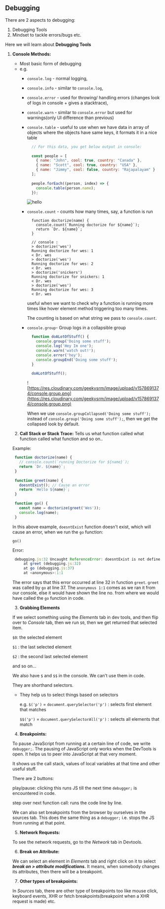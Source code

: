 
## Debugging

There are 2 aspects to debugging:

1.  Debugging Tools
2.  Mindset to tackle errors/bugs etc.

Here we will learn about **Debugging Tools**

1.  **Console Methods:**
    
    -   Most basic form of debugging
    -   e.g.
        -   `console.log` - normal logging,
            
        -   `console.info` - similar to `console.log`,
            
        -   `console.error` - used for throwing/ handling errors (changes look of logs in console + gives a stacktrace),
            
        -   `console.warn` - similar to `console.error` but used for warnings(only UI difference than previous)
            
        -   `console.table` - useful to use when we have data in array of objects where the objects have same keys, it formats it in a nice table
            
            ```javascript
              // For this data, you get below output in console:
              
              const people = [
                { name: "John", cool: true, country: "Canada" },
                { name: "Scott", cool: true, country: "USA" },
                { name: "Jimmy", cool: false, country: "Rajapalayam" }
              ];
              
              people.forEach((person, index) => {
                console.table(person.name);
              });
            
            ```
            
           
            ![hello](https://res.cloudinary.com/geekysrm/image/upload/v1578689087/console.table.png)
            
        -   `console.count` - counts how many times, say, a function is run
            
            ```
              function doctorize(name) {
              	console.count(`Running doctorize for ${name}`);
                return `Dr. ${name}`;
              }
              
              // console :
              > doctorize('wes')
              Running doctorize for wes: 1
              < Dr. wes
              > doctorize('wes')
              Running doctorize for wes: 2
              < Dr. wes
              > doctorize('snickers')
              Running doctorize for snickers: 1
              < Dr. wes
              > doctorize('wes')
              Running doctorize for wes: 3
              < Dr. wes
            
            ```
            
            useful when we want to check why a function is running more times like hover element method triggering too many times.
            
            The counting is based on what string we pass to `console.count`.
            
        -   `console.group`- Group logs in a collapsible group
            
            ```javascript
              function doALotOfStuff() {
                console.group('Doing some stuff');
                console.log('Hey Im one');
                console.warn('watch out!');
                console.error('hey');
                console.groupEnd('Doing some stuff');
              }
              
              doALotOfStuff();
            
            ```
            
            ![https://res.cloudinary.com/geekysrm/image/upload/v1578691374/console.group.png](https://res.cloudinary.com/geekysrm/image/upload/v1578691374/console.group.png)
            
            When we use `console.groupCollapsed('Doing some stuff');` instead of `console.group('Doing some stuff');`, then we get the collapsed look by default.
            
    
    2.  **Call Stack or Stack Trace:** Tells us what function called what function called what function and so on..
    
    Example:
    
    ```javascript
     function doctorize(name) {
       // console.count(`running Doctorize for ${name}`);
       return `Dr. ${name}`;
     }
     
     function greet(name) {
       doesntExist(); // Cause an error
       return `Hello ${name}`;
     }
     
     function go() {
       const name = doctorize(greet('Wes'));
       console.log(name);
     }
    
    ```
    
    In this above example, `doesntExist` function doesn't exist, which will cause an error, when we run the `go` function:
    
    `go()`
    
    Error:
    
    ```javascript
     debugging.js:32 Uncaught ReferenceError: doesntExist is not defined
         at greet (debugging.js:32)
         at go (debugging.js:37)
         at <anonymous>:1:1
    
    ```
    
    The error says that this error occurred at line 32 in function `greet`. `greet` was called by `go` at line 37. The `anonymous 1:1` comes as we ran it from our console, else it would have shown the line no. from where we would have called the `go` function in code.
    
    3.  **Grabbing Elements**
    
    If we select something using the _Elements_ tab in dev tools, and then flip over to _Console_ tab, then we run `$0`, then we get returned that selected item.
    
    `$0`: the selected element
    
    `$1` : the last selected element
    
    `$2` : the second last selected element
    
    and so on...
    
    We also have `$` and `$$` in the console. We can't use them in code.
    
    They are shorthand selectors.
    
    -   They help us to select things based on selectors
        
        e.g. `$('p')` = `document.querySelector('p')` : selects first element that matches
        
        `$$('p')` = `document.querySelectorAll('p')` : selects all elements that match
        
    
    4.  **Breakpoints:**
    
    To pause JavaScript from running at a certain line of code, we write `debugger;`. The pausing of JavaScript only works when the DevTools is open. It helps us to peer into JavaScript at that very moment.
    
    It shows us the call stack, values of local variables at that time and other useful stuff.
    
    There are 2 buttons:
    
    play/pause: clicking this runs JS till the next time `debugger;` is encountered in code.
    
    step over next function call: runs the code line by line.
    
    We can also set breakpoints from the browser by ourselves in the sources tab. This does the same thing as a `debugger;` i.e. stops the JS from running at that point.
    
    5.  **Network Requests:**
    
    To see the network requests, go to the _Network_ tab in Devtools.
    
    6.  **Break on Attribute:**
    
    We can select an element in _Elements_ tab and right click on it to select **_break on > attribute modifications._** It means, when somebody changes its attributes, then there will be a breakpoint.
    
    7.  **Other types of breakpoints:**
    
    In _Sources_ tab, there are other type of breakpoints too like mouse click, keyboard events, XHR or fetch breakpoints(breakpoint when a XHR request is made) etc.
